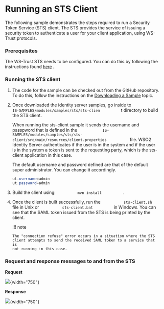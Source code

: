 # Running an STS Client

The following sample demonstrates the steps required to run a Security
Token Service (STS) client. The STS provides the service of issuing a
security token to authenticate a user for your client application, using
WS-Trust protocols.

### Prerequisites

The WS-Trust STS needs to be configured. You can do this by following
the instructions found
[here](_Configuring_WS-Trust_Security_Token_Service_) .

### Running the STS client

1.  The code for the sample can be checked out from the GitHub
    repository. To do this, follow the instructions on the [Downloading
    a Sample](https://docs.wso2.com/display/IS5xx/Downloading+a+Sample)
    topic.

2.  Once downloaded the identity server samples, go inside to
    `           IS-SAMPLES/modules/samples/sts/sts-clien          ` t
    directory to build the STS client.  

    When running the sts-client sample it sends the username and
    passpword that is defined in the
    `            IS-SAMPLES/modules/samples/sts/sts-client/src/main/resources/client.properties           `
    file. WSO2 Identity Server authenticates if the user is in the
    system and if the user is in the system a token is sent to the
    requesting party, which is the sts-client application in this case.

    The default username and password defined are that of the default
    super administrator. You can change it accordingly.

    ``` java
    ut.username=admin
    ut.password=admin
    ```

3.  Build the client using `           mvn install          ` .

4.  Once the client is built successfully, run the
    `           sts-client.sh          ` file in Unix or
    `           sts-client.bat          ` in Windows. You can see that
    the SAML token issued from the STS is being printed by the client.

    !!! note
    
        The "connection refuse" error occurs in a situation where the STS
        client attempts to send the received SAML token to a service that is
        not running in this case.
    

### Request and response messages to and from the STS

**Request**

![](attachments/103330821/103330830.png){width="750"}

**Response**

![](attachments/103330821/103330828.png){width="750"}
